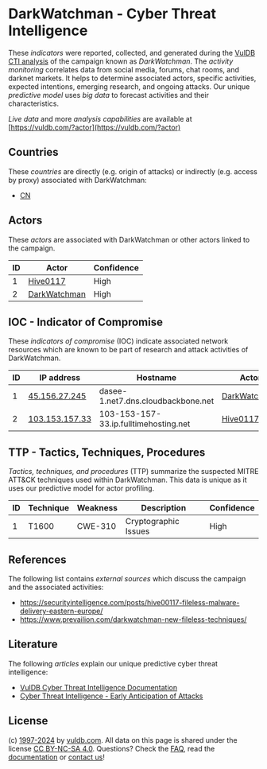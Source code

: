 # DarkWatchman - Cyber Threat Intelligence

These _indicators_ were reported, collected, and generated during the [VulDB CTI analysis](https://vuldb.com/?kb.cti) of the campaign known as _DarkWatchman_. The _activity monitoring_ correlates data from social media, forums, chat rooms, and darknet markets. It helps to determine associated actors, specific activities, expected intentions, emerging research, and ongoing attacks. Our unique _predictive model_ uses _big data_ to forecast activities and their characteristics.

_Live data_ and more _analysis capabilities_ are available at [https://vuldb.com/?actor](https://vuldb.com/?actor)

## Countries

These _countries_ are directly (e.g. origin of attacks) or indirectly (e.g. access by proxy) associated with DarkWatchman:

* [CN](https://vuldb.com/?country.cn)

## Actors

These _actors_ are associated with DarkWatchman or other actors linked to the campaign.

ID | Actor | Confidence
-- | ----- | ----------
1 | [Hive0117](https://vuldb.com/?actor.hive0117) | High
2 | [DarkWatchman](https://vuldb.com/?actor.darkwatchman) | High

## IOC - Indicator of Compromise

These _indicators of compromise_ (IOC) indicate associated network resources which are known to be part of research and attack activities of DarkWatchman.

ID | IP address | Hostname | Actor | Confidence
-- | ---------- | -------- | ----- | ----------
1 | [45.156.27.245](https://vuldb.com/?ip.45.156.27.245) | dasee-1.net7.dns.cloudbackbone.net | [DarkWatchman](https://vuldb.com/?actor.darkwatchman) | High
2 | [103.153.157.33](https://vuldb.com/?ip.103.153.157.33) | 103-153-157-33.ip.fulltimehosting.net | [Hive0117](https://vuldb.com/?actor.hive0117) | High

## TTP - Tactics, Techniques, Procedures

_Tactics, techniques, and procedures_ (TTP) summarize the suspected MITRE ATT&CK techniques used within DarkWatchman. This data is unique as it uses our predictive model for actor profiling.

ID | Technique | Weakness | Description | Confidence
-- | --------- | -------- | ----------- | ----------
1 | T1600 | CWE-310 | Cryptographic Issues | High

## References

The following list contains _external sources_ which discuss the campaign and the associated activities:

* https://securityintelligence.com/posts/hive00117-fileless-malware-delivery-eastern-europe/
* https://www.prevailion.com/darkwatchman-new-fileless-techniques/

## Literature

The following _articles_ explain our unique predictive cyber threat intelligence:

* [VulDB Cyber Threat Intelligence Documentation](https://vuldb.com/?kb.cti)
* [Cyber Threat Intelligence - Early Anticipation of Attacks](https://www.scip.ch/en/?labs.20201022)

## License

(c) [1997-2024](https://vuldb.com/?kb.changelog) by [vuldb.com](https://vuldb.com/?kb.about). All data on this page is shared under the license [CC BY-NC-SA 4.0](https://creativecommons.org/licenses/by-nc-sa/4.0/). Questions? Check the [FAQ](https://vuldb.com/?kb.faq), read the [documentation](https://vuldb.com/?kb) or [contact us](https://vuldb.com/?contact)!
